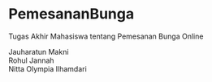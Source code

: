 PemesananBunga
==============

Tugas Akhir Mahasiswa tentang Pemesanan Bunga Online

Jauharatun Makni <br/>
Rohul Jannah<br/>
Nitta Olympia Ilhamdari<br/>




